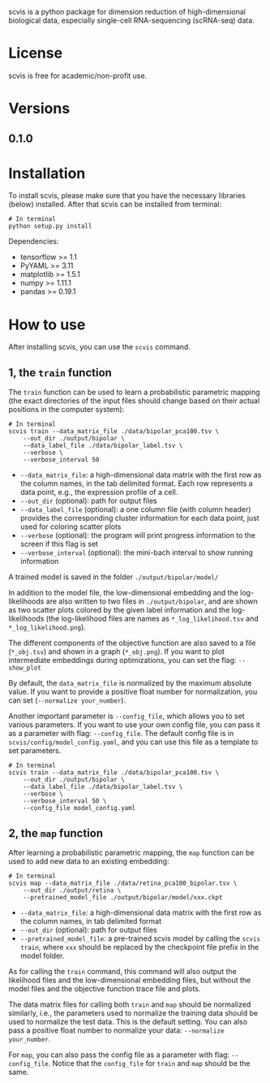 scvis is a python package for dimension reduction of high-dimensional biological data, especially single-cell RNA-sequencing (scRNA-seq) data.


# License

scvis is free for academic/non-profit use.


# Versions

## 0.1.0


# Installation

To install scvis, please make sure that you have the necessary libraries (below) installed.
After that scvis can be installed from terminal: 

```shell
# In terminal
python setup.py install
```

Dependencies:

  * tensorflow >= 1.1
  * PyYAML >= 3.11
  * matplotlib >= 1.5.1
  * numpy >= 1.11.1
  * pandas >= 0.19.1


# How to use

After installing scvis, you can use the `scvis` command.

## 1, the `train` function

The `train` function can be used to learn a probabilistic parametric mapping (the exact directories of the input files should change based on their actual positions in the computer system):

```shell
# In terminal
scvis train --data_matrix_file ./data/bipolar_pca100.tsv \
    --out_dir ./output/bipolar \
    --data_label_file ./data/bipolar_label.tsv \
    --verbose \
    --verbose_interval 50
```

  * `--data_matrix_file`: a high-dimensional data matrix with the first row as the column names, in the tab delimited format. Each row represents a data point, e.g., the expression profile of a cell.
  * `--out_dir` (optional): path for output files
  * `--data_label_file` (optional): a one column file (with column header) provides the corresponding cluster information for each data point, just used for coloring scatter plots
  * `--verbose` (optional): the program will print progress information to the screen if this flag is set 
  * `--verbose_interval` (optional): the mini-bach interval to show running information

A trained model is saved in the folder `./output/bipolar/model/`

In addition to the model file, the low-dimensional embedding and the log-likelihoods are also written to two files in `./output/bipolar`,
and are shown as two scatter plots colored by the given label information and the log-likelihoods (the log-likelihood files are names as `*_log_likelihood.tsv` and `*_log_likelihood.png`).

The different components of the objective function are also saved to a file (`*_obj.tsv`) and shown in a graph (`*_obj.png`).
If you want to plot intermediate embeddings during optimizations, you can set the flag: `--show_plot`

By default, the `data_matrix_file` is normalized by the maximum absolute value. If you want to provide a positive float number for normalization, you can set (`--normalize your_number`).

Another important parameter is `--config_file`, which allows you to set various parameters. If you want to use your own config file, you can pass it as a parameter with flag: `--config_file`. The default config file is in `scvis/config/model_config.yaml`,  and you can use this file as a template to set parameters.  
```shell
# In terminal
scvis train --data_matrix_file ./data/bipolar_pca100.tsv \
    --out_dir ./output/bipolar \
    --data_label_file ./data/bipolar_label.tsv \
    --verbose \
    --verbose_interval 50 \ 
    --config_file model_config.yaml
```


## 2, the `map` function
After learning a probabilistic parametric mapping, the `map` function can be used to add new data to an existing embedding:

```shell
# In terminal
scvis map --data_matrix_file ./data/retina_pca100_bipolar.tsv \
    --out_dir ./output/retina \
    --pretrained_model_file ./output/bipolar/model/xxx.ckpt
```

  * `--data_matrix_file`: a high-dimensional data matrix with the first row as the column names, in tab delimited format
  * `--out_dir` (optional): path for output files
  * `--pretrained_model_file`: a pre-trained scvis model by calling the `scvis train`, where `xxx` should be replaced by the checkpoint file prefix in the model folder.

As for calling the `train` command, this command will also output the likelihood files and the low-dimensional embedding files, but without the model files and the objective function trace file and plots.

The data matrix files for calling both `train` and `map` should be normalized similarly, i.e., the parameters used to normalize the training data should be used to normalize the test data. This is the default setting. You can also pass a positive float number to normalize your data: `--normalize your_number`. 

For `map`, you can also pass the config file as a parameter with flag: `--config_file`. Notice that the `config_file` for `train` and `map` should be the same. 






